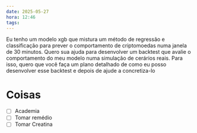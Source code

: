```yaml
---
date: 2025-05-27
hora: 12:46
tags:
---
```

Eu tenho um modelo xgb que mistura um método de regressão e classificação para prever o comportamento de criptomoedas numa janela de 30 minutos. Quero sua ajuda para desenvolver um backtest que avalie o comportamento do meu modelo numa simulação de cerários reais. Para isso, quero que você faça um plano detalhado de como eu posso desenvolver esse backtest e depois de ajude a concretiza-lo



# Coisas
- [ ] Academia
- [ ] Tomar remédio
- [ ] Tomar Creatina